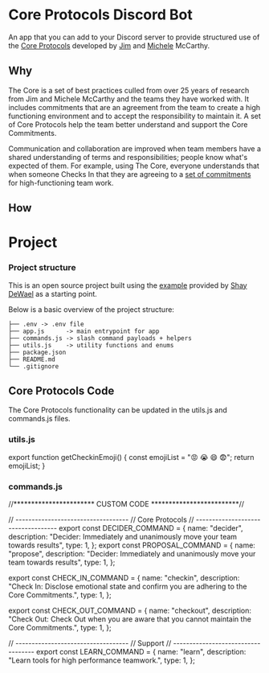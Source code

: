 # Core Protocols Discord Bot
An app that you can add to your Discord server to provide structured use of the [Core Protocols](https://mccarthyshow.com/the-core/) developed by [Jim](https://twitter.com/mccarthyjim1) and [Michele](https://twitter.com/michmccarthy) McCarthy.

## Why
The Core is a set of best practices culled from over 25 years of research from Jim and Michele McCarthy and the teams they have worked with. It includes commitments that are an agreement from the team to create a high functioning environment and to accept the responsibility to maintain it. A set of Core Protocols help the team better understand and support the Core Commitments.

Communication and collaboration are improved when team members have a shared understanding of terms and responsibilities; people know what's expected of them. For example, using The Core, everyone understands that when someone Checks In that they are agreeing to a [set of commitments](https://greatness.rocks/the-core/) for high-functioning team work.



## How

# Project 

### Project structure
This is an open source project built using the [example](https://github.com/discord/discord-example-app) provided by [Shay DeWael](https://github.com/shaydewael) as a starting point.

Below is a basic overview of the project structure:

```
├── .env -> .env file
├── app.js      -> main entrypoint for app
├── commands.js -> slash command payloads + helpers
├── utils.js    -> utility functions and enums
├── package.json
├── README.md
└── .gitignore
```
## Core Protocols Code
The Core Protocols functionality can be updated in the utils.js and commands.js files.

### utils.js
export function getCheckinEmoji() {
  const emojiList = "😡 😭 😄 😨";
  return emojiList;
}
### commands.js
//*********************** CUSTOM CODE *************************//

// -----------------------------------
// Core Protocols
// -----------------------------------
export const DECIDER_COMMAND = {
  name: "decider",
  description: "Decider: Immediately and unanimously move your team towards results",
  type: 1,
};
export const PROPOSAL_COMMAND = {
  name: "propose",
  description: "Decider: Immediately and unanimously move your team towards results",
  type: 1,
};

export const CHECK_IN_COMMAND = {
  name: "checkin",
  description: "Check In: Disclose emotional state and confirm you are adhering to the Core Commitments.",
  type: 1,
};

export const CHECK_OUT_COMMAND = {
  name: "checkout",
  description: "Check Out: Check Out when you are aware that you cannot maintain the Core Commitments.",
  type: 1,
};


// -----------------------------------
// Support
// -----------------------------------
export const LEARN_COMMAND = {
  name: "learn",
  description: "Learn tools for high performance teamwork.",
  type: 1,
};
